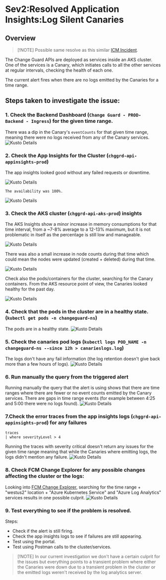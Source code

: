 ﻿# Sev2:Resolved Application Insights:Log Silent Canaries

## Overview

> [!NOTE] Possible same resolve as this similar [ICM Incident](https://portal.microsofticm.com/imp/v3/incidents/details/404091052/home).

The Change Guard APIs are deployed as services inside an AKS cluster.
One of the services is a Canary, which initiates calls to all the other services at regular intervals, checking the health
of each one.

The current alert fires when there are no logs emitted by the Canaries for a time range.

## Steps taken to investigate the issue:

### 1. Check the Backend Dashboard (`Change Guard - PROD- Backend - Ingress`) for the given time range.
There was a dip in the Canary's `eventCounts` for that given time range, meaning there were no logs received from any of the Canary services.
![Kusto Details](media/LogSilentCanaries/dashboard.png)

### 2. Check the App Insights for the Cluster (`chggrd-api-appinsights-prod`)
The app insights looked good without any failed requests or downtime.

![Kusto Details](media/LogSilentCanaries/appinsights_1.png)

`The availability was 100%.`

![Kusto Details](media/LogSilentCanaries/appinsights_2.png)

### 3. Check the AKS cluster (`chggrd-api-aks-prod`) insights
The AKS Insights show a minor increase in memory consumptions for that time interval, from a ~7-8% average to a 12-13% maximum, but it is not problematic 
in itself as the percentage is still low and manageable.

![Kusto Details](media/LogSilentCanaries/aks_insights_1.png)

There was also a small increase in node counts during that time which could mean the nodes were updated (created + deleted) during that time. 

![Kusto Details](media/LogSilentCanaries/aks_insights_2.png)

Check also the pods/containers for the cluster, searching for the Canary containers.
From the AKS resource point of view, the Canaries looked healthy for the past day.

![Kusto Details](media/LogSilentCanaries/aks_insights_3.png)

### 4. Check that the pods in the cluster are in a healthy state. (`kubectl get pods -n changeguard-ns`)
The pods are in a healthy state.
![Kusto Details](media/LogSilentCanaries/pods.png)

### 5. Check the canaries pod logs (`kubectl logs POD_NAME -n changeguard-ns --since 12h > canarieslogs.log`)
The logs don't have any fail information (the log retention doesn't give back more than a few hours of logs).
![Kusto Details](media/LogSilentCanaries/canaries_logs.png)

### 6. Run manually the query from the triggered alert
Running manually the query that the alert is using shows that there are time ranges where there are fewer or no event counts emitted by the Canary services. 
There are gaps in time range events (for example between 4:25 and 5:00 there were no logs found).
![Kusto Details](media/LogSilentCanaries/query.png)

### 7.Check the error traces from the app insights logs (`chggrd-api-appinsights-prod`) for any failures
```
traces
| where severityLevel > 4
```
Running the traces with severity critical doesn't return any issues for the given time range meaning that while the Canaries where emitting logs, the logs didn't mention any failure.
![Kusto Details](media/LogSilentCanaries/traces.png)

### 8. Check FCM Change Explorer for any possible changes affecting the cluster or the logs:
Looking into [FCM Change Explorer](https://aka.ms/changeexplorer), searching for the time range + "westus2" location + "Azure Kubernetes Service" and "Azure Log Analytics" services results in 
one possible culprit.
![Kusto Details](media/LogSilentCanaries/change_explorer.png)

### 9. Test everything to see if the problem is resolved.
Steps:
- Check if the alert is still firing.
- Check the app insights logs to see if failures are still appearing.
- Test using the portal.
- Test using Postman calls to the cluster/services.

> [!NOTE] In our current investigation we don't have a certain culprit for the issues but everything points to a transient problem where either the Canaries
were down due to a transient problem in the cluster or the emitted logs weren't received by the log analytics server.


